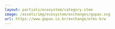 ```yaml
---
layout: partials/ecosystem/category-item
image: /assets/img/ecosystem/exchanges/gopax.svg
url: https://www.gopax.co.kr/exchange/orbs-krw
---
```


